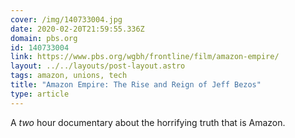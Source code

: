 ```yaml
---
cover: /img/140733004.jpg
date: 2020-02-20T21:59:55.336Z
domain: pbs.org
id: 140733004
link: https://www.pbs.org/wgbh/frontline/film/amazon-empire/
layout: ../../layouts/post-layout.astro
tags: amazon, unions, tech
title: "Amazon Empire: The Rise and Reign of Jeff Bezos"
type: article
---
```


A _two_ hour documentary about the horrifying truth that is Amazon.
